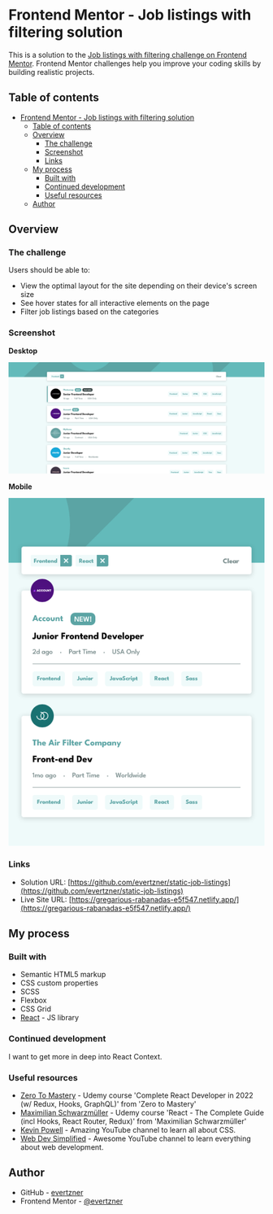 # Frontend Mentor - Job listings with filtering solution

This is a solution to the [Job listings with filtering challenge on Frontend Mentor](https://www.frontendmentor.io/challenges/job-listings-with-filtering-ivstIPCt). Frontend Mentor challenges help you improve your coding skills by building realistic projects. 


## Table of contents

- [Frontend Mentor - Job listings with filtering solution](#frontend-mentor---job-listings-with-filtering-solution)
  - [Table of contents](#table-of-contents)
  - [Overview](#overview)
    - [The challenge](#the-challenge)
    - [Screenshot](#screenshot)
    - [Links](#links)
  - [My process](#my-process)
    - [Built with](#built-with)
    - [Continued development](#continued-development)
    - [Useful resources](#useful-resources)
  - [Author](#author)

## Overview

### The challenge

Users should be able to:

- View the optimal layout for the site depending on their device's screen size
- See hover states for all interactive elements on the page
- Filter job listings based on the categories

### Screenshot

**Desktop**

![](./screenshots/job-listings-screenshot-1.png)

**Mobile**

![](./screenshots/job-listings-screenshot-2.png)

### Links

- Solution URL: [https://github.com/evertzner/static-job-listings](https://github.com/evertzner/static-job-listings)
- Live Site URL: [https://gregarious-rabanadas-e5f547.netlify.app/](https://gregarious-rabanadas-e5f547.netlify.app/)

## My process

### Built with

- Semantic HTML5 markup
- CSS custom properties
- SCSS
- Flexbox
- CSS Grid
- [React](https://reactjs.org/) - JS library


### Continued development

I want to get more in deep into React Context.


### Useful resources

- [Zero To Mastery](https://www.udemy.com/course/complete-react-developer-zero-to-mastery/) - Udemy course 'Complete React Developer in 2022 (w/ Redux, Hooks, GraphQL)' from 'Zero to Mastery' 
- [Maximilian Schwarzmüller](https://www.udemy.com/course/react-the-complete-guide-incl-redux/) - Udemy course 'React - The Complete Guide (incl Hooks, React Router, Redux)' from 'Maximilian Schwarzmüller' 
- [Kevin Powell](https://www.youtube.com/kepowob) - Amazing YouTube channel to learn all about CSS.
- [Web Dev Simplified](https://www.youtube.com/c/WebDevSimplified) - Awesome YouTube channel to learn everything about web development.

## Author

- GitHub - [evertzner](https://github.com/evertzner)
- Frontend Mentor - [@evertzner](https://www.frontendmentor.io/profile/evertzner)